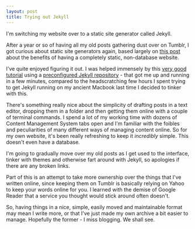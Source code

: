 ```yaml
---
layout: post
title: Trying out Jekyll
---
```


I'm switching my website over to a static site generator called Jekyll.

After a year or so of having all my old posts gathering dust over on Tumblr, I got curious about static site generators again, based largely on [this post](http://www.practicallyefficient.com/2016/04/03/static-and-free.html) about the benefits of having a completely static, non-database website.

I've quite enjoyed figuring it out. I was helped immensely by this [very good tutorial](https://www.smashingmagazine.com/2014/08/build-blog-jekyll-github-pages/) using a [preconfigured Jekyll repository](https://github.com/barryclark/jekyll-now) - that got me up and running in a few minutes, compared to the headscratching few hours I spent trying to get Jekyll running on my ancient Macbook last time I decided to tinker with this.

There's something really nice about the simplicity of drafting posts in a text editor, dropping them in a folder and then getting them online with a couple of terminal commands. I spend a lot of my working time with dozens of Content Management System tabs open and I'm familiar with the foibles and peculiarities of many different ways of managing content online. So for my own website, it's been really refreshing to keep it *incredibly* simple. This doesn't even have a database.

I'm going to gradually move over my old posts as I get used to the interface, tinker with themes and otherwise fart around with Jekyll, so apologies if there are any broken links. 

Part of this is an attempt to take more ownership over the things that I've written online, since keeping them on Tumblr is basically relying on Yahoo to keep your words online for you. I learned with the demise of Google Reader that a service you thought would stick around often doesn't.

So, having things in a nice, simple, easily moved and maintainable format may mean I write more, or that I've just made my own archive a bit easier to manage. Hopefully the former - I miss blogging.  We shall see.